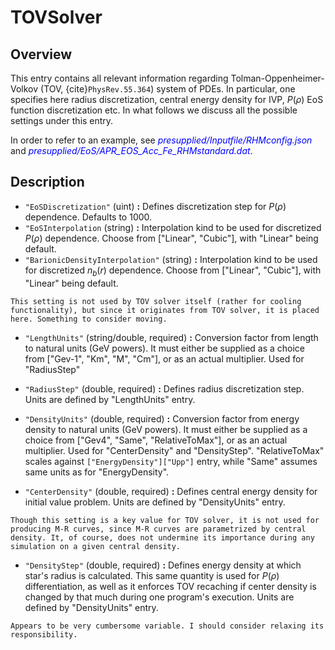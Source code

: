 # TOVSolver

## Overview

This entry contains all relevant information regarding Tolman-Oppenheimer-Volkov (TOV, {cite}`PhysRev.55.364`) system of PDEs. In particular, one specifies here radius discretization, central energy density for IVP, $P(\rho)$ EoS function discretization etc.
In what follows we discuss all the possible settings under this entry.

In order to refer to an example, see <span style="color:blue">_presupplied/Inputfile/RHMconfig.json_</span> and <span style="color:blue">_presupplied/EoS/APR_EOS_Acc_Fe_RHMstandard.dat_</span>.

## Description

- `"EoSDiscretization"` (uint) **:** Defines discretization step for $P(\rho)$ dependence. Defaults to 1000.
- `"EoSInterpolation` (string) **:** Interpolation kind to be used for discretized $P(\rho)$ dependence. Choose from ["Linear", "Cubic"], with "Linear" being default. 
- `"BarionicDensityInterpolation"` (string) **:** Interpolation kind to be used for discretized $n_b(r)$ dependence. Choose from ["Linear", "Cubic"], with "Linear" being default. 
```{note}
This setting is not used by TOV solver itself (rather for cooling functionality), but since it originates from TOV solver, it is placed here. Something to consider moving.
```
- `"LengthUnits"` (string/double, required) **:** Conversion factor from length to natural units (GeV powers). It must either be supplied as a choice from ["Gev-1", "Km", "M", "Cm"], or as an actual multiplier. Used for "RadiusStep"

- `"RadiusStep"` (double, required) **:** Defines radius discretization step. Units are defined by "LengthUnits" entry.

- `"DensityUnits"` (double, required) **:** Conversion factor from energy density to natural units (GeV powers). It must either be supplied as a choice from ["Gev4", "Same", "RelativeToMax"], or as an actual multiplier. Used for "CenterDensity" and "DensityStep". "RelativeToMax" scales against `["EnergyDensity"]["Upp"]` entry, while "Same" assumes same units as for "EnergyDensity".

- `"CenterDensity"` (double, required) **:** Defines central energy density for initial value problem. Units are defined by "DensityUnits" entry.
```{note}
Though this setting is a key value for TOV solver, it is not used for producing M-R curves, since M-R curves are parametrized by central density. It, of course, does not undermine its importance during any simulation on a given central density.
```
- `"DensityStep"` (double, required) **:** Defines energy density at which star's radius is calculated. This same quantity is used for $P(\rho)$ differentiation, as well as it enforces TOV recaching if center density is changed by that much during one program's execution. Units are defined by "DensityUnits" entry.
```{note}
Appears to be very cumbersome variable. I should consider relaxing its responsibility.
```